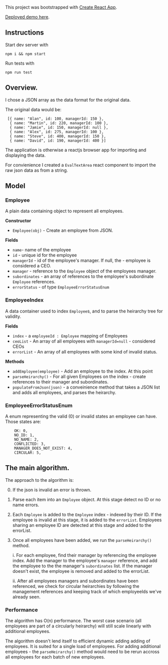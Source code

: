 
This project was bootstrapped with [Create React App](https://github.com/facebookincubator/create-react-app).

[Deployed demo here](https://dwjohnston.github.io/managers/index.html).

## Instructions

Start dev server with
```
npm i && npm start
```

Run tests with 

```
npm run test
```

## Overview. 

I chose a JSON array as the data format for the original data. 

The original data would be: 

```
 [{ name: "Alan", id: 100, managerId: 150 },
  { name: "Martin", id: 220, managerId: 100 },
  { name: "Jamie", id: 150, managerId: null },
  { name: "Alex", id: 275, managerId: 100 },
  { name: "Steve", id: 400, managerId: 150 },
  { name: "David", id: 190, managerId: 400 }]
```

The application is otherwise a reactjs browser app for importing and displaying the data. 

For convienience I created a `EvalTextArea` react component to import the raw json data as from a string. 

## Model 

### Employee

A plain data containing object to represent all employees.

**Constructor** 
- `Employee(obj)` - Create an employee from JSON.  

**Fields** 
 
- `name`- name of the employee
- `id` - unique id for the employee
- `managerId` - id of the employee's manager. If null, the - employee is considered a CEO.
- `manager` - reference to the `Employee` object of the employees manager. 
- `subordinates` - an array of references to the employee's subordinate `Employee` references. 
- `errorStatus` - of type `EmployeeErrorStatusEnum`

### EmployeeIndex

 A data container used to index `Employee`s, and to parse the heirarchy tree for validity. 

**Fields**

- `index` - a `employeeId : Employee` mapping of Employees
- `ceoList` - An array of all employees with `managerId=null` - considered CEOs
- `errorList` - An array of all employees with some kind of invalid status. 

**Methods** 

- `addEmployee(employee)` - Add an employee to the index. At this point 
- `parseHeirarchy()` - For all given Employees on the index - create references to their manager and subordinates. 
- `populateFromJson(json)` - a conveinience method that takes a JSON list and adds all employees, and parses the heirarchy. 

### EmployeeErrorStatusEnum
 A enum representing the valid (0) or invalid states an employee can have. Those states are: 
```
    OK: 0,
    NO_ID: 1,
    NO_NAME: 2,
    CONFLICTED: 3,
    MANAGER_DOES_NOT_EXIST: 4,
    CIRCULAR: 5,
```




## The main algorithm. 

The approach to the algorithm is: 

0. If the json is invalid an error is thrown. 
1. Parse each item into an `Employee` object. At this stage detect no ID or no name errors. 
2. Each `Employee` is added to the `Employee` index - indexed by their ID. If the employee is invalid at this stage, it is added to the `errorList`. Employees sharing an employee ID are detected at this stage and added to the errorList. 
3. Once all employees have been added, we run the `parseHeirarchy()` method. 

    i.  For each employee, find their manager by referencing the employee index. Add the manager to the employee's `manager` reference, and add the employee to the the manager's `subordinates` list. If the manager doesn't exist, the employee is removed and added to the errorList. 
  
    ii. After all employees managers and subordinates have been referenced, we check for circular heirarchies by following the management references and keeping track of which employeeIds we've already seen. 

  ### Performance 

The algorithm has O(n) performance. The worst case scenario (all employees are part of a circularly heirarchy) will still scale linearly with additional employees.  

The algorithm doesn't lend itself to efficient dynamic adding adding of employees. It is suited for a single load of employees. For adding additional employees - the `parseHeirarchy()` method would need to be rerun accross all employees for each batch of new employees. 


